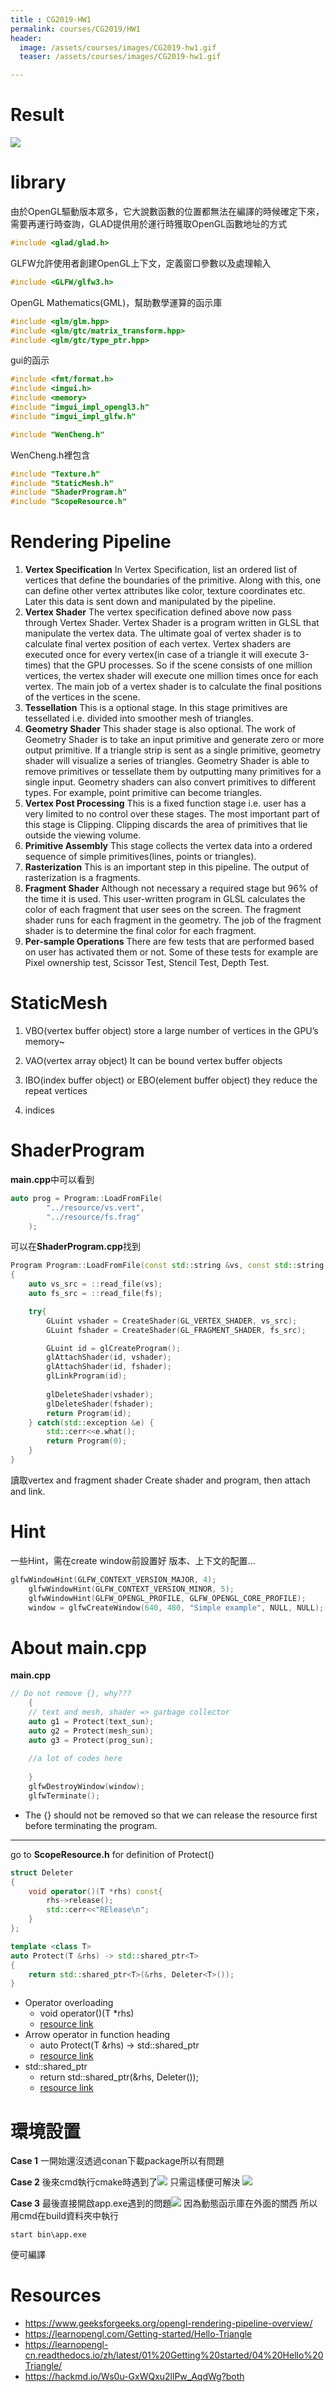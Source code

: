 ```yaml
---
title : CG2019-HW1
permalink: courses/CG2019/HW1
header:
  image: /assets/courses/images/CG2019-hw1.gif
  teaser: /assets/courses/images/CG2019-hw1.gif

---
```



Result
==
![](https://i.imgur.com/qNShEWS.gif)

library
===
由於OpenGL驅動版本眾多，它大說數函數的位置都無法在編譯的時候確定下來，需要再運行時查詢，GLAD提供用於運行時獲取OpenGL函數地址的方式
```cpp
#include <glad/glad.h>
```
GLFW允許使用者創建OpenGL上下文，定義窗口參數以及處理輸入
```cpp
#include <GLFW/glfw3.h>
```
OpenGL Mathematics(GML)，幫助數學運算的函示庫

```cpp
#include <glm/glm.hpp>
#include <glm/gtc/matrix_transform.hpp>
#include <glm/gtc/type_ptr.hpp>
```
gui的函示
```cpp
#include <fmt/format.h>
#include <imgui.h>
#include <memory>
#include "imgui_impl_opengl3.h"
#include "imgui_impl_glfw.h"
```
```cpp
#include "WenCheng.h"
```
WenCheng.h裡包含
```cpp
#include "Texture.h"
#include "StaticMesh.h"
#include "ShaderProgram.h"
#include "ScopeResource.h"
```

Rendering Pipeline
==

1.	**Vertex Specification** 
In Vertex Specification, list an ordered list of vertices that define the boundaries of the primitive. Along with this, one can define other vertex attributes like color, texture coordinates etc. Later this data is sent down and manipulated by the pipeline.
3.	**Vertex Shader** 
The vertex specification defined above now pass through Vertex Shader. Vertex Shader is a program written in GLSL that manipulate the vertex data. The ultimate goal of vertex shader is to calculate final vertex position of each vertex. Vertex shaders are executed once for every vertex(in case of a triangle it will execute 3-times) that the GPU processes. So if the scene consists of one million vertices, the vertex shader will execute one million times once for each vertex. The main job of a vertex shader is to calculate the final positions of the vertices in the scene.
5.	**Tessellation** 
This is a optional stage. In this stage primitives are tessellated i.e. divided into smoother mesh of triangles.
7.	**Geometry Shader** 
This shader stage is also optional. The work of Geometry Shader is to take an input primitive and generate zero or more output primitive. If a triangle strip is sent as a single primitive, geometry shader will visualize a series of triangles. Geometry Shader is able to remove primitives or tessellate them by outputting many primitives for a single input. Geometry shaders can also convert primitives to different types. For example, point primitive can become triangles.
9.	**Vertex Post Processing** 
This is a fixed function stage i.e. user has a very limited to no control over these stages. The most important part of this stage is Clipping. Clipping discards the area of primitives that lie outside the viewing volume.
11.	**Primitive Assembly** 
This stage collects the vertex data into a ordered sequence of simple primitives(lines, points or triangles).
13.	**Rasterization** 
This is an important step in this pipeline. The output of rasterization is a fragments.
15.	**Fragment Shader** 
Although not necessary a required stage but 96% of the time it is used. This user-written program in GLSL calculates the color of each fragment that user sees on the screen. The fragment shader runs for each fragment in the geometry. The job of the fragment shader is to determine the final color for each fragment.
17.	**Per-sample Operations** 
There are few tests that are performed based on user has activated them or not. Some of these tests for example are Pixel ownership test, Scissor Test, Stencil Test, Depth Test.

StaticMesh
==

1. VBO(vertex buffer object)
  store a large number of vertices in the GPU’s memory~
  
2. VAO(vertex array object)
It can be bound vertex buffer objects

3. IBO(index buffer object) or EBO(element buffer object)
they reduce the repeat vertices

4. indices

ShaderProgram
==

**main.cpp**中可以看到
```cpp
auto prog = Program::LoadFromFile(
        "../resource/vs.vert",
        "../resource/fs.frag"
    );
```
可以在**ShaderProgram.cpp**找到
```cpp
Program Program::LoadFromFile(const std::string &vs, const std::string &fs)
{
    auto vs_src = ::read_file(vs);
	auto fs_src = ::read_file(fs);

    try{
        GLuint vshader = CreateShader(GL_VERTEX_SHADER, vs_src);
        GLuint fshader = CreateShader(GL_FRAGMENT_SHADER, fs_src);

        GLuint id = glCreateProgram();
        glAttachShader(id, vshader);
        glAttachShader(id, fshader);
        glLinkProgram(id);
    
        glDeleteShader(vshader);
        glDeleteShader(fshader);
        return Program(id);
    } catch(std::exception &e) {
        std::cerr<<e.what();
        return Program(0);
    }
}
```
讀取vertex and fragment shader
Create shader and program, then attach and link.


Hint
======

一些Hint，需在create window前設置好
版本、上下文的配置...
```cpp
glfwWindowHint(GLFW_CONTEXT_VERSION_MAJOR, 4);
    glfwWindowHint(GLFW_CONTEXT_VERSION_MINOR, 5);
    glfwWindowHint(GLFW_OPENGL_PROFILE, GLFW_OPENGL_CORE_PROFILE);
    window = glfwCreateWindow(640, 480, "Simple example", NULL, NULL);
```

About main.cpp
==

**main.cpp**
```cpp
// Do not remove {}, why???
    {
    // text and mesh, shader => garbage collector
    auto g1 = Protect(text_sun);
    auto g2 = Protect(mesh_sun);
    auto g3 = Protect(prog_sun);
    
    //a lot of codes here
    
    }
    glfwDestroyWindow(window);
    glfwTerminate();
```
- The {} should not be removed so that we can release the resource first before terminating the program.

---
go to **ScopeResource.h** for definition of Protect()
```cpp
struct Deleter
{
    void operator()(T *rhs) const{
        rhs->release();
        std::cerr<<"RElease\n";
    }
};

template <class T>
auto Protect(T &rhs) -> std::shared_ptr<T>
{
    return std::shared_ptr<T>(&rhs, Deleter<T>());
}
```
- Operator overloading 
    - void operator()(T *rhs)
    - [resource link](https://www.tutorialspoint.com/cplusplus/function_call_operator_overloading.htm)
- Arrow operator in function heading
    - auto Protect(T &rhs) -> std::shared_ptr<T>
    - [resource link](https://stackoverflow.com/questions/22514855/arrow-operator-in-function-heading)
- std::shared_ptr
    - return std::shared_ptr<T>(&rhs, Deleter<T>());
    - [resource link](https://en.cppreference.com/w/cpp/memory/shared_ptr)
    

環境設置
==

**Case 1**
一開始還沒透過conan下載package所以有問題


**Case 2**
後來cmd執行cmake時遇到了![](https://i.imgur.com/njXstzL.jpg)
只需這樣便可解決
![](https://i.imgur.com/0ouyThE.jpg)

**Case 3**
最後直接開啟app.exe遇到的問題![](https://i.imgur.com/e4MECHv.jpg)
因為動態函示庫在外面的關西
所以用cmd在build資料夾中執行
```
start bin\app.exe
```
便可編譯

Resources
==

* https://www.geeksforgeeks.org/opengl-rendering-pipeline-overview/
* https://learnopengl.com/Getting-started/Hello-Triangle
* https://learnopengl-cn.readthedocs.io/zh/latest/01%20Getting%20started/04%20Hello%20Triangle/
* https://hackmd.io/Ws0u-GxWQxu2llPw_AqdWg?both


